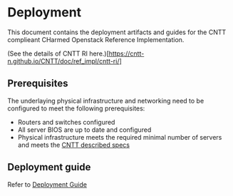 # Deployment

This document contains the deployment artifacts and guides for the CNTT complieant CHarmed Openstack Reference Implementation.

(See the details of CNTT RI here.)[https://cntt-n.github.io/CNTT/doc/ref_impl/cntt-ri/]

## Prerequisites

The underlaying physical infrastructure and networking need to be configured to meet the following prerequisites:
 - Routers and switches configured
 - All server BIOS are up to date and configured
 - Physical infrastructure meets the required minimal number of servers and meets the [CNTT described specs](https://cntt-n.github.io/CNTT/doc/ref_arch/openstack/chapters/chapter04.html)

## Deployment guide

Refer to [Deployment Guide](../docs/deployment-guide.md)
